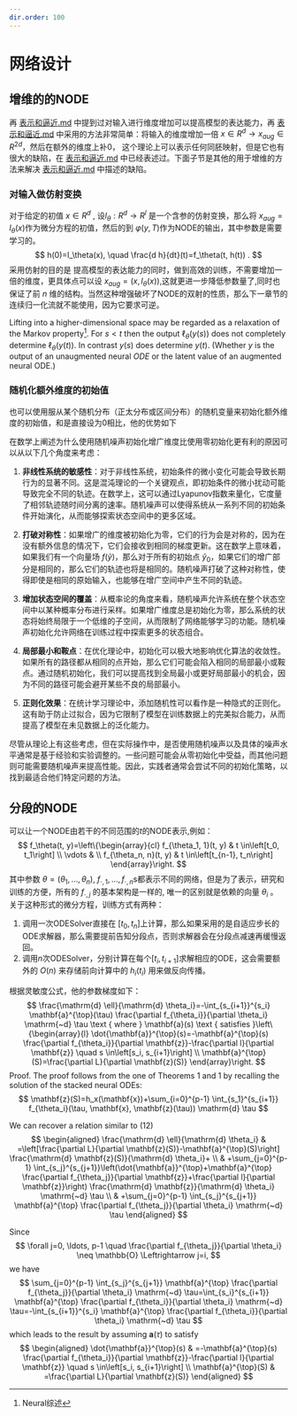 ```yaml
---
dir.order: 100
---
```








# 网络设计

## 增维的的NODE

再 [表示和逼近.md](表示和逼近.md) 中提到过对输入进行维度增加可以提高模型的表达能力，再 [表示和逼近.md](表示和逼近.md)  中采用的方法非常简单：将输入的维度增加一倍 $x\in  R^d \rightarrow  x_{aug} \in R^{2d}$，然后在额外的维度上补0， 这个理论上可以表示任何同胚映射，但是它也有很大的缺陷，在 [表示和逼近.md](表示和逼近.md) 中已经表述过。下面子节是其他的用于增维的方法来解决 [表示和逼近.md](表示和逼近.md) 中描述的缺陷。

### 对输入做仿射变换

对于给定的初值 $x\in R^d$ ,   设$l_\theta:R^d\rightarrow R^l$ 是一个含参的仿射变换，那么将 $x_{aug}=l_\theta(x)$作为微分方程的初值，然后的到 $\varphi(y ,T)$作为NODE的输出，其中参数是需要学习的。
$$
h(0)=l_\theta(x), \quad \frac{d h}{dt}(t)=f_\theta(t, h(t)) .
$$
采用仿射的目的是 提高模型的表达能力的同时，做到高效的训练，不需要增加一倍的维度，更具体点可以设 $x_{aug}=(x,l_\theta(x))$,这就更进一步降低参数量了,同时也保证了前 $n$ 维的结构。当然这种增强破坏了NODE的双射的性质，那么下一章节的连续归一化流就不能使用，因为它要求可逆。



Lifting into a higher-dimensional space may be regarded as a relaxation of the Markov property[^1]. For $s<t$ then the output $\ell_\theta(y(s))$ does not completely determine $\ell_\theta(y(t))$. In contrast $y(s)$ does determine $y(t)$. (Whether $y$ is the output of an unaugmented neural $O D E$ or the latent value of an augmented neural ODE.)



### 随机化额外维度的初始值

也可以使用服从某个随机分布（正太分布或区间分布）的随机变量来初始化额外维度的初始值，和是直接设为0相比，他的优势如下

在数学上阐述为什么使用随机噪声初始化增广维度比使用零初始化更有利的原因可以从以下几个角度来考虑：

1. **非线性系统的敏感性**：对于非线性系统，初始条件的微小变化可能会导致长期行为的显著不同。这是混沌理论的一个关键观点，即初始条件的微小扰动可能导致完全不同的轨迹。在数学上，这可以通过Lyapunov指数来量化，它度量了相邻轨迹随时间分离的速率。随机噪声可以使得系统从一系列不同的初始条件开始演化，从而能够探索状态空间中的更多区域。

2. **打破对称性**：如果增广的维度被初始化为零，它们的行为会是对称的，因为在没有额外信息的情况下，它们会接收到相同的梯度更新。这在数学上意味着，如果我们有一个向量场 $f(\tilde{y})$，那么对于所有的初始点 $\tilde{y}_0$，如果它们的增广部分是相同的，那么它们的轨迹也将是相同的。随机噪声打破了这种对称性，使得即使是相同的原始输入，也能够在增广空间中产生不同的轨迹。

3. **增加状态空间的覆盖**：从概率论的角度来看，随机噪声允许系统在整个状态空间中以某种概率分布进行采样。如果增广维度总是初始化为零，那么系统的状态将始终局限于一个低维的子空间，从而限制了网络能够学习的功能。随机噪声初始化允许网络在训练过程中探索更多的状态组合。

4. **局部最小和鞍点**：在优化理论中，初始化可以极大地影响优化算法的收敛性。如果所有的路径都从相同的点开始，那么它们可能会陷入相同的局部最小或鞍点。通过随机初始化，我们可以提高找到全局最小或更好局部最小的机会，因为不同的路径可能会避开某些不良的局部最小。

5. **正则化效果**：在统计学习理论中，添加随机性可以看作是一种隐式的正则化。这有助于防止过拟合，因为它限制了模型在训练数据上的完美拟合能力，从而提高了模型在未见数据上的泛化能力。

尽管从理论上有这些考虑，但在实际操作中，是否使用随机噪声以及具体的噪声水平通常是基于经验和实验调整的。一些问题可能会从零初始化中受益，而其他问题则可能需要随机噪声来提高性能。因此，实践者通常会尝试不同的初始化策略，以找到最适合他们特定问题的方法。







[^1]: Neural综述

## 分段的NODE

可以让一个NODE由若干的不同范围的$t$的NODE表示,例如：
$$
f_\theta(t, y)=\left\{\begin{array}{cl}
	f_{\theta_1, 1}(t, y) & t \in\left[t_0, t_1\right] \\
	\vdots & \\
	f_{\theta_n, n}(t, y) & t \in\left[t_{n-1}, t_n\right]
\end{array}\right.
$$
其中参数 $\theta=\left(\theta_1, \ldots, \theta_n\right)$, $f_{\cdot, 1}, \ldots, f_{\cdot, n}$s都表示不同的网络，但是为了表示，研究和训练的方便，所有的  $f_{\cdot, j}$ 的基本架构是一样的, 唯一的区别就是依赖的向量 $\theta_i$ 。
关于这种形式的微分方程，训练方式有两种：

1. 调用一次ODESolver直接在 $\left[t_0, t_n\right]$上计算，那么如果采用的是自适应步长的ODE求解器，那么需要提前告知分段点，否则求解器会在分段点减速再缓慢返回。
2.  调用$n$次ODESolver，分别计算在每个$\left[t_i, t_{i+1}\right]$求解相应的ODE，这会需要额外的 $O(n)$ 来存储前向计算中的 $h_i(t_i)$ 用来做反向传播。
   

根据灵敏度公式，他的参数梯度如下：
$$
\frac{\mathrm{d} \ell}{\mathrm{d} \theta_i}=-\int_{s_{i+1}}^{s_i} \mathbf{a}^{\top}(\tau) \frac{\partial f_{\theta_i}}{\partial \theta_i} \mathrm{~d} \tau \text { where } \mathbf{a}(s) \text { satisfies }\left\{\begin{array}{l}
\dot{\mathbf{a}}^{\top}(s)=-\mathbf{a}^{\top}(s) \frac{\partial f_{\theta_i}}{\partial \mathbf{z}}-\frac{\partial l}{\partial \mathbf{z}} \quad s \in\left[s_i, s_{i+1}\right] \\
\mathbf{a}^{\top}(S)=\frac{\partial L}{\partial \mathbf{z}(S)}
\end{array}\right.
$$
Proof. The proof follows from the one of Theorems 1 and 1 by recalling the solution of the stacked neural ODEs:
$$
\mathbf{z}(S)=h_x(\mathbf{x})+\sum_{i=0}^{p-1} \int_{s_1}^{s_{i+1}} f_{\theta_i}(\tau, \mathbf{x}, \mathbf{z}(\tau)) \mathrm{d} \tau
$$

We can recover a relation similar to (12)
$$
\begin{aligned}
\frac{\mathrm{d} \ell}{\mathrm{d} \theta_i} & =\left[\frac{\partial L}{\partial \mathbf{z}(S)}-\mathbf{a}^{\top}(S)\right] \frac{\mathrm{d} \mathbf{z}(S)}{\mathrm{d} \theta_i}+ \\
& +\sum_{j=0}^{p-1} \int_{s_j}^{s_{j+1}}\left(\dot{\mathbf{a}}^{\top}+\mathbf{a}^{\top} \frac{\partial f_{\theta_j}}{\partial \mathbf{z}}+\frac{\partial l}{\partial \mathbf{z}}\right) \frac{\mathrm{d} \mathbf{z}}{\mathrm{d} \theta_i} \mathrm{~d} \tau \\
& +\sum_{j=0}^{p-1} \int_{s_j}^{s_{j+1}} \mathbf{a}^{\top} \frac{\partial f_{\theta_j}}{\partial \theta_i} \mathrm{~d} \tau
\end{aligned}
$$

Since
$$
\forall j=0, \ldots, p-1 \quad \frac{\partial f_{\theta_j}}{\partial \theta_i} \neq \mathbb{O} \Leftrightarrow j=i,
$$
we have
$$
\sum_{j=0}^{p-1} \int_{s_j}^{s_{j+1}} \mathbf{a}^{\top} \frac{\partial f_{\theta_j}}{\partial \theta_i} \mathrm{~d} \tau=\int_{s_i}^{s_{i+1}} \mathbf{a}^{\top} \frac{\partial f_{\theta_i}}{\partial \theta_i} \mathrm{~d} \tau=-\int_{s_{i+1}}^{s_i} \mathbf{a}^{\top} \frac{\partial f_{\theta_i}}{\partial \theta_i} \mathrm{~d} \tau
$$
which leads to the result by assuming $\mathbf{a}(\tau)$ to satisfy
$$
\begin{aligned}
\dot{\mathbf{a}}^{\top}(s) & =-\mathbf{a}^{\top}(s) \frac{\partial f_{\theta_i}}{\partial \mathbf{z}}-\frac{\partial l}{\partial \mathbf{z}} \quad s \in\left[s_i, s_{i+1}\right] \\
\mathbf{a}^{\top}(S) & =\frac{\partial L}{\partial \mathbf{z}(S)}
\end{aligned}
$$
